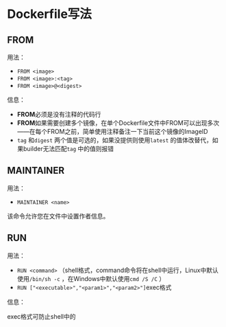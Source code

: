# Dockerfile写法

## FROM

用法：

* `FROM <image>`
* `FROM <image>:<tag>`
* `FROM <image>@<digest>`

信息：

* **FROM**必须是没有注释的代码行
* **FROM**如果需要创建多个镜像，在单个Dockerfile文件中FROM可以出现多次——在每个FROM之前，简单使用注释备注一下当前这个镜像的ImageID
* `tag` 和`digest` 两个值是可选的，如果没提供则使用`latest` 的值体改替代，如果builder无法匹配`tag` 中的值则报错

## MAINTAINER

用法：

* `MAINTAINER <name>`

该命令允许您在文件中设置作者信息。

## RUN

用法：

* `RUN <command>` （shell格式，command命令将在shell中运行，Linux中默认使用`/bin/sh -c` ，在Windows中默认使用`cmd /S /C` ）
* `RUN ["<executable>","<param1>","<param2>"]`exec格式

信息：

exec格式可防止shell中的



